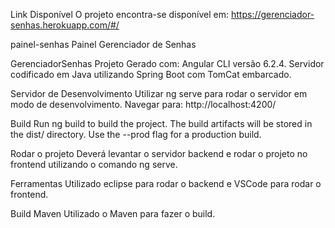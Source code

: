Link Disponível
O projeto encontra-se disponível em: https://gerenciador-senhas.herokuapp.com/#/

painel-senhas
Painel Gerenciador de Senhas

GerenciadorSenhas
Projeto Gerado com: Angular CLI versão 6.2.4. Servidor codificado em Java utilizando Spring Boot com TomCat embarcado.

Servidor de Desenvolvimento
Utilizar ng serve para rodar o servidor em modo de desenvolvimento. Navegar para: http://localhost:4200/

Build
Run ng build to build the project. The build artifacts will be stored in the dist/ directory. Use the --prod flag for a production build.

Rodar o projeto
Deverá levantar o servidor backend e rodar o projeto no frontend utilizando o comando ng serve.

Ferramentas
Utilizado eclipse para rodar o backend e VSCode para rodar o frontend.

Build Maven
Utilizado o Maven para fazer o build.
